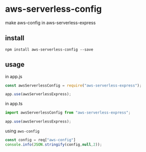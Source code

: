 # aws-serverless-config

make aws-config in aws-serverless-express


## install

```
npm install aws-serverless-config --save
```

## usage

in app.js

```JavaScript
const awsServerlessConfig = require("aws-serverless-express");

app.use(awsServerlessExpress);
```

in app.ts
```TypeScript
import awsServerlessConfig from "aws-serverless-express";

app.use(awsServerlessExpress);
```

using `aws-config`
```JavaScript
const config = req["aws-config"]
console.info(JSON.stringify(config,null,2));
```
